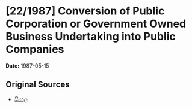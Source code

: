 # [22/1987] Conversion of Public Corporation or Government Owned Business Undertaking into Public Companies

**Date:** 1987-05-15

## Original Sources

- [සිංහල](https://documents.gov.lk/view/acts/1987/5/22-1987_S.pdf)
